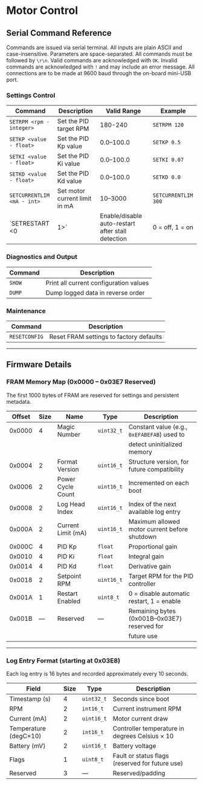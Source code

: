 # Motor Control

## Serial Command Reference

Commands are issued via serial terminal. All inputs are plain ASCII and case-insensitive. 
Parameters are space-separated. All commands must be followed by `\r\n`. Valid commands are 
acknowledged with `OK`. Invalid commands are acknowledged with `!` and may include an error 
message. All connections are to be made at 9600 baud through the on-board mini-USB port.

### Settings Control

| Command                      | Description                                         | Valid Range           | Example             |
|------------------------------|-----------------------------------------------------|------------------------|---------------------|
| `SETRPM <rpm - integer>`     | Set the PID target RPM                             | 180-240                 | `SETRPM 120`        |
| `SETKP <value - float>`      | Set the PID Kp value                               | 0.0–100.0              | `SETKP 0.5`         |
| `SETKI <value - float>`      | Set the PID Ki value                               | 0.0–100.0              | `SETKI 0.07`        |
| `SETKD <value - float>`      | Set the PID Kd value                               | 0.0–100.0              | `SETKD 0.0`         |
| `SETCURRENTLIM <mA - int>`   | Set motor current limit in mA                      | 10–3000               | `SETCURRENTLIM 300` |
| `SETRESTART <0|1>`           | Enable/disable auto-restart after stall detection  | 0 = off, 1 = on        | `SETRESTART 1`      |

### Diagnostics and Output

| Command   | Description                            |
|-----------|----------------------------------------|
| `SHOW`    | Print all current configuration values |
| `DUMP`    | Dump logged data in reverse order      |

### Maintenance

| Command       | Description                                 |
|---------------|---------------------------------------------|
| `RESETCONFIG` | Reset FRAM settings to factory defaults     |

---

## Firmware Details

### FRAM Memory Map (0x0000 – 0x03E7 Reserved)

The first 1000 bytes of FRAM are reserved for settings and persistent metadata.

| Offset | Size | Name                | Type       | Description                                      |
|--------|------|---------------------|------------|--------------------------------------------------|
| 0x0000 | 4    | Magic Number        | `uint32_t` | Constant value (e.g., `0xEFABEFAB`) used to      |
|        |      |                     |            | detect uninitialized memory                      |
| 0x0004 | 2    | Format Version      | `uint16_t` | Structure version, for future compatibility      |
| 0x0006 | 2    | Power Cycle Count   | `uint16_t` | Incremented on each boot                         |
| 0x0008 | 2    | Log Head Index      | `uint16_t` | Index of the next available log entry            |
| 0x000A | 2    | Current Limit (mA)  | `uint16_t` | Maximum allowed motor current before shutdown    |
| 0x000C | 4    | PID Kp              | `float`    | Proportional gain                                |
| 0x0010 | 4    | PID Ki              | `float`    | Integral gain                                    |
| 0x0014 | 4    | PID Kd              | `float`    | Derivative gain                                  |
| 0x0018 | 2    | Setpoint RPM        | `uint16_t` | Target RPM for the PID controller                |
| 0x001A | 1    | Restart Enabled     | `uint8_t`  | 0 = disable automatic restart, 1 = enable        |
| 0x001B | —    | Reserved            | —          | Remaining bytes (0x001B–0x03E7) reserved for     |
|        |      |                     |            | future use                                       |

---

### Log Entry Format (starting at 0x03E8)

Each log entry is 16 bytes and recorded approximately every 10 seconds.

| Field                 | Size | Type        | Description                                      |
|-----------------------|------|-------------|--------------------------------------------------|
| Timestamp (s)         | 4    | `uint32_t`  | Seconds since boot                               |
| RPM                   | 2    | `int16_t`   | Current instrument RPM                           |
| Current (mA)          | 2    | `uint16_t`  | Motor current draw                               |
| Temperature (degC×10) | 2    | `int16_t`   | Controller temperature in degrees Celsius × 10   |
| Battery (mV)          | 2    | `uint16_t`  | Battery voltage                                   |
| Flags                 | 1    | `uint8_t`   | Fault or status flags (reserved for future use)  |
| Reserved              | 3    | —           | Reserved/padding                                 |
